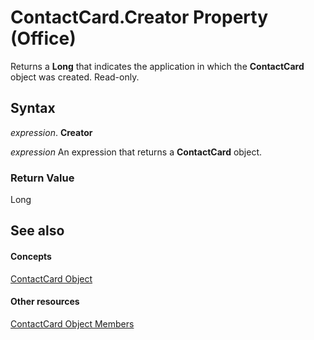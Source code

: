 
# ContactCard.Creator Property (Office)

Returns a  **Long** that indicates the application in which the **ContactCard** object was created. Read-only.


## Syntax

 _expression_. **Creator**

 _expression_ An expression that returns a **ContactCard** object.


### Return Value

Long


## See also


#### Concepts


[ContactCard Object](148c7268-e12c-d9ae-d31f-b625067eb352.md)
#### Other resources


[ContactCard Object Members](8e7fc57b-7abc-7a94-c1ab-a1283f890c27.md)
